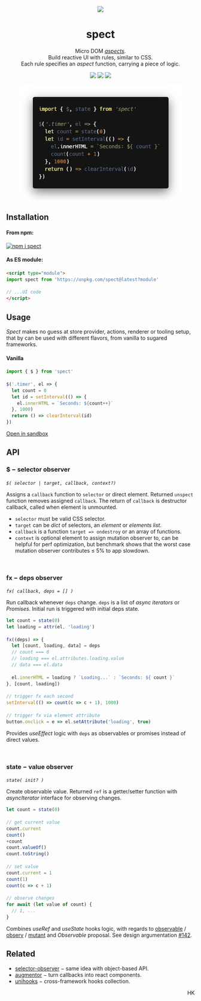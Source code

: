 <div align="center"><img src="https://avatars3.githubusercontent.com/u/53097200?s=200&v=4" width=108 /></div>
<p align="center"><h1 align="center">spect</h1></p>
<p align="center">
  Micro DOM <a href="https://en.wikipedia.org/wiki/Aspect-oriented_programming"><em>aspects</em></a>.<br/>
  Build reactive UI with rules, similar to CSS.<br/>
  Each rule specifies an <em>aspect</em> function, carrying a piece of logic.<br/>
</p>
<p align="center">
  <img src="https://img.shields.io/badge/stability-experimental-yellow"/>
  <a href="https://travis-ci.org/spectjs/spect"><img src="https://travis-ci.org/spectjs/spect.svg?branch=master"/></a>
  <img src="https://img.shields.io/badge/size-%E2%89%A4%E2%80%892.1kb-brightgreen"/>
</p>

<p align="center"><img src="/timer.png" width="435"/></p>

## Installation

#### From npm:

[![npm i spect](https://nodei.co/npm/spect.png?mini=true)](https://npmjs.org/package/spect/)

#### As ES module:

```html
<script type="module">
import spect from 'https://unpkg.com/spect@latest?module'

// ...UI code
</script>
```

## Usage

_Spect_ makes no guess at store provider, actions, renderer or tooling setup, that by can be used with different flavors, from vanilla to sugared frameworks.

#### Vanilla

```js
import { $ } from 'spect'

$('.timer', el => {
  let count = 0
  let id = setInterval(() => {
    el.innerHTML = `Seconds: ${count++}`
  }, 1000)
  return () => clearInterval(id)
})
```

<p><a href="https://codesandbox.io/s/a-stateful-aspect-9pbji">Open in sandbox</a></p>

<!--

#### React-less hooks

```js
import $ from 'spect'
import * as augmentor from 'augmentor'
import hooked from 'enhook'
import setHooks, { useState, useEffect } from 'unihooks'

// init hooks
enhook.use(augmentor)
setHooks(augmentor)

$('#timer', hooked(el => {
  let [count, setCount] = useState(0)
  useEffect(() => {
    let interval = setInterval(() => setCount(count => count + 1), 1000)
    return () => clearInterval(interval)
  }, [])
  el.textContent = `Seconds: ${count}`
}))
```

#### Microfrontends

Pending...

#### Aspect-Oriented DOM

Pending...

-->

## API

### $ − selector observer

_`$( selector | target, callback, context?)`_

Assigns a `callback` function to `selector` or direct element. Returned `unspect` function removes assigned `callback`. The return of `callback` is destructor callback, called when element is unmounted.

* `selector` must be valid CSS selector.
* `target` can be _dict_ of selectors, an _element_ or _elements list_.
* `callback` is a function `target => ondestroy` or an array of functions.
* `context` is optional element to assign mutation observer to, can be helpful for perf optimization, but benchmark shows that the worst case mutation observer contributes ≤ 5% to app slowdown.

<br/>

### fx − deps observer

_`fx( callback, deps = [] )`_

Run callback whenever `deps` change. `deps` is a list of _async iterators_ or _Promises_.
Initial run is triggered with initial deps state.

```js
let count = state(0)
let loading = attr(el, 'loading')

fx((deps) => {
  let [count, loading, data] = deps
  // count === 0
  // loading === el.attributes.loading.value
  // data === el.data

  el.innerHTML = loading ? `Loading...` : `Seconds: ${ count }`
}, [count, loading])

// trigger fx each second
setInterval(() => count(c => c + 1), 1000)

// trigger fx via element attribute
button.onclick = e => el.setAttribute('loading', true)
```

Provides _useEffect_ logic with `deps` as observables or promises instead of direct values.

<br/>

### state − value observer

_`state( init? )`_

Create observable value. Returned `ref` is a getter/setter function with _asyncIterator_ interface for observing changes.

```js
let count = state(0)

// get current value
count.current
count()
+count
count.valueOf()
count.toString()

// set value
count.current = 1
count(1)
count(c => c + 1)

// observe changes
for await (let value of count) {
  // 1, ...
}
```

Combines _useRef_ and _useState_ hooks logic, with regards to [observable](https://ghub.io/observable) / [observ](https://ghub.io/observ) / [mutant](https://ghub.io/mutant) and _Observable_ proposal. See design argumentation <a href="https://github.com/spectjs/spect/issues/142">#142</a>.



## Related

* [selector-observer](https://ghub.io/selector-observer) − same idea with object-based API.
* [augmentor](https://ghub.io/augmentor) − turn callbacks into react components.
* [unihooks](https://ghub.io/unihooks) − cross-framework hooks collection.

<p align="right">HK</p>
